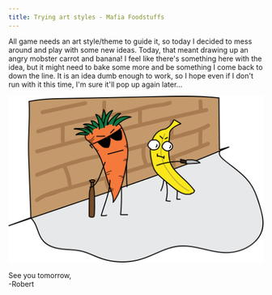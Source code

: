 ```yaml
---
title: Trying art styles - Mafia Foodstuffs
---
```


All game needs an art style/theme to guide it, so today I decided to mess around and play with some new ideas. Today, that meant drawing up an angry mobster carrot and banana! I feel like there's something here with the idea, but it might need to bake some more and be something I come back to down the line. It is an idea dumb enough to work, so I hope even if I don't run with it this time, I'm sure it'll pop up again later...  

![An angry mobster carrot and banana](/assets/devtober-2021/10-06-2021.png)  

See you tomorrow,  
-Robert
